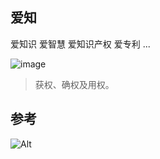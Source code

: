 ## 爱知

爱知识
爱智慧
爱知识产权
爱专利
...

![image](https://user-images.githubusercontent.com/98626903/151642332-7c4a9f2f-2602-4e90-9787-1f98bbbb82e9.png)
> 获权、确权及用权。


## 参考

![Alt](https://repobeats.axiom.co/api/embed/bd6ad7da14e6436d85c6a6e301e911dc75e0f0d6.svg "Repobeats analytics image")

